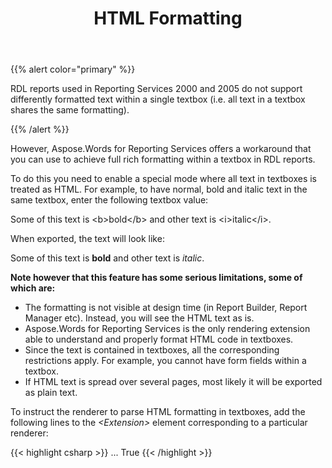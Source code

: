 ﻿---
title: HTML Formatting
type: docs
weight: 90
url: /reportingservices/html-formatting/
---

{{% alert color="primary" %}} 

RDL reports used in Reporting Services 2000 and 2005 do not support differently formatted text within a single textbox (i.e. all text in a textbox shares the same formatting). 

{{% /alert %}} 

However, Aspose.Words for Reporting Services offers a workaround that you can use to achieve full rich formatting within a textbox in RDL reports. 

To do this you need to enable a special mode where all text in textboxes is treated as HTML. For example, to have normal, bold and italic text in the same textbox, enter the following textbox value: 

Some of this text is &lt;b&gt;bold&lt;/b&gt; and other text is &lt;i&gt;italic&lt;/i&gt;. 

When exported, the text will look like: 

Some of this text is **bold** and other text is *italic*. 

**Note however that this feature has some serious limitations, some of which are:** 

- The formatting is not visible at design time (in Report Builder, Report Manager etc). Instead, you will see the HTML text as is. 
- Aspose.Words for Reporting Services is the only rendering extension able to understand and properly format HTML code in textboxes. 
- Since the text is contained in textboxes, all the corresponding restrictions apply. For example, you cannot have form fields within a textbox. 
- If HTML text is spread over several pages, most likely it will be exported as plain text. 

To instruct the renderer to parse HTML formatting in textboxes, add the following lines to the *&lt;Extension&gt;* element corresponding to a particular renderer: 

{{< highlight csharp >}}
<Render>
...
<Extension Name="AWDOC" Type="Aspose.Words.ReportingServices.DocRenderer,Aspose.Words.ReportingServices">
<Configuration>
    <DeviceInfo>
        <EnableHTMLFormatting>True</EnableHTMLFormatting>
    </DeviceInfo>
</Configuration>
</Extension>
</Render>
{{< /highlight >}}
